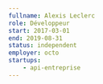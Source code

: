 ```yaml
---
fullname: Alexis Leclerc
role: Développeur
start: 2017-03-01
end: 2019-08-31
status: independent
employer: octo
startups:
    - api-entreprise
---
```

